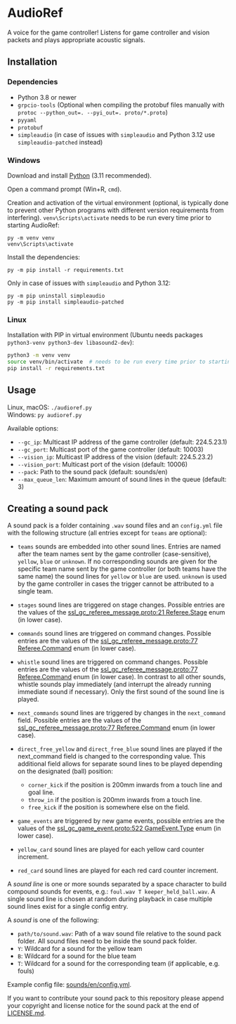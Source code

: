 # AudioRef

A voice for the game controller!
Listens for game controller and vision packets and plays appropriate acoustic signals.


## Installation


### Dependencies

- Python 3.8 or newer
- `grpcio-tools`
  (Optional when compiling the protobuf files manually with `protoc --python_out=. --pyi_out=. proto/*.proto`)
- `pyyaml`
- `protobuf`
- `simpleaudio` (in case of issues with `simpleaudio` and Python 3.12 use `simpleaudio-patched` instead)


### Windows

Download and install [Python](https://www.python.org/) (3.11 recommended).

Open a command prompt (Win+R, `cmd`).

Creation and activation of the virtual environment
(optional, is typically done to prevent other Python programs with different version requirements from interfering).
`venv\Scripts\activate` needs to be run every time prior to starting AudioRef:
```commandline
py -m venv venv
venv\Scripts\activate
```

Install the dependencies:
```commandline
py -m pip install -r requirements.txt
```

Only in case of issues with `simpleaudio` and Python 3.12:
```commandline
py -m pip uninstall simpleaudio
py -m pip install simpleaudio-patched
```


### Linux

Installation with PIP in virtual environment (Ubuntu needs packages `python3-venv python3-dev libasound2-dev`):
```sh
python3 -m venv venv
source venv/bin/activate  # needs to be run every time prior to starting AudioRef
pip install -r requirements.txt
```


## Usage

Linux, macOS: `./audioref.py` \
Windows: `py audioref.py`

Available options:
- `--gc_ip`: Multicast IP address of the game controller (default: 224.5.23.1)
- `--gc_port`: Multicast port of the game controller (default: 10003)
- `--vision_ip`: Multicast IP address of the vision (default: 224.5.23.2)
- `--vision_port`: Multicast port of the vision (default: 10006)
- `--pack`: Path to the sound pack (default: sounds/en)
- `--max_queue_len`: Maximum amount of sound lines in the queue (default: 3)


## Creating a sound pack

A sound pack is a folder containing `.wav` sound files and an `config.yml` file with the following structure
(all entries except for `teams` are optional):

- `teams` sounds are embedded into other sound lines.
  Entries are named after the team names sent by the game controller (case-sensitive), `yellow`, `blue` or `unknown`.
  If no corresponding sounds are given for the specific team name sent by the game controller
  (or both teams have the same name) the sound lines for `yellow` or `blue` are used.
  `unknown` is used by the game controller in cases the trigger cannot be attributed to a single team.

- `stages` sound lines are triggered on stage changes.
  Possible entries are the values of the
  [ssl_gc_referee_message.proto:21 Referee.Stage](proto/ssl_gc_referee_message.proto) enum (in lower case).
- `commands` sound lines are triggered on command changes.
  Possible entries are the values of the
  [ssl_gc_referee_message.proto:77 Referee.Command](proto/ssl_gc_referee_message.proto) enum (in lower case).
- `whistle` sound lines are triggered on command changes.
  Possible entries are the values of the
  [ssl_gc_referee_message.proto:77 Referee.Command](proto/ssl_gc_referee_message.proto) enum (in lower case).
  In contrast to all other sounds, whistle sounds play immediately
  (and interrupt the already running immediate sound if necessary).
  Only the first sound of the sound line is played.
- `next_commands` sound lines are triggered by changes in the `next_command` field.
  Possible entries are the values of the
  [ssl_gc_referee_message.proto:77 Referee.Command](proto/ssl_gc_referee_message.proto) enum (in lower case).
- `direct_free_yellow` and `direct_free_blue` sound lines are played
  if the next_command field is changed to the corresponding value.
  This additional field allows for separate sound lines to be played depending on the designated (ball) position:
  - `corner_kick` if the position is 200mm inwards from a touch line and goal line.
  - `throw_in` if the position is 200mm inwards from a touch line.
  - `free_kick` if the position is somewhere else on the field.
- `game_events` are triggered by new game events,
  possible entries are the values of the
  [ssl_gc_game_event.proto:522 GameEvent.Type](proto/ssl_gc_game_event.proto) enum (in lower case).
- `yellow_card` sound lines are played for each yellow card counter increment.
- `red_card` sound lines are played for each red card counter increment.

A *sound line* is one or more sounds separated by a space character to build compound sounds for events,
e.g.: `foul.wav T keeper_held_ball.wav`.
A single sound line is chosen at random during playback in case multiple sound lines exist for a single config entry.

A *sound* is one of the following:
- `path/to/sound.wav`: Path of a wav sound file relative to the sound pack folder.
  All sound files need to be inside the sound pack folder.
- `Y`: Wildcard for a sound for the yellow team
- `B`: Wildcard for a sound for the blue team 
- `T`: Wildcard for a sound for the corresponding team (if applicable, e.g. fouls)

Example config file: [sounds/en/config.yml](sounds/en/config.yml).

If you want to contribute your sound pack to this repository please append your copyright and license notice
for the sound pack at the end of [LICENSE.md](LICENSE.md).
